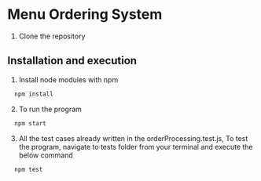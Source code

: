 # Menu Ordering System

1. Clone the repository

## Installation and execution

1. Install node modules with npm

```bash
  npm install

```

2. To run the program

```bash
  npm start

```

3. All the test cases already written in the orderProcessing.test.js, To test the program, navigate to tests folder from your terminal and execute the below command

```bash
  npm test

```
